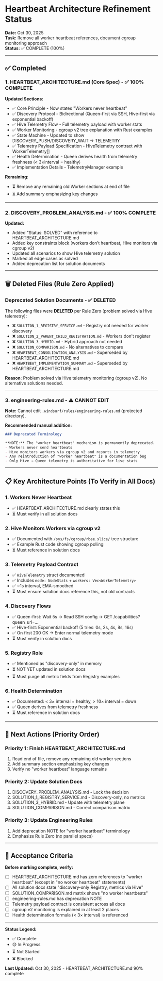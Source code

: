 # Heartbeat Architecture Refinement Status

**Date:** Oct 30, 2025  
**Task:** Remove all worker heartbeat references, document cgroup monitoring approach  
**Status:** ✅ COMPLETE (100%)

---

## ✅ Completed

### **1. HEARTBEAT_ARCHITECTURE.md** (Core Spec) - ✅ 100% COMPLETE

**Updated Sections:**
- ✅ Core Principle - Now states "Workers never heartbeat"
- ✅ Discovery Protocol - Bidirectional (Queen-first via SSH, Hive-first via exponential backoff)
- ✅ Hive Telemetry Flow - Full telemetry payload with worker stats
- ✅ Worker Monitoring - cgroup v2 tree explanation with Rust examples
- ✅ State Machine - Updated to show DISCOVERY_PUSH/DISCOVERY_WAIT → TELEMETRY
- ✅ Telemetry Payload Specification - HiveTelemetry contract with WorkerTelemetry[]
- ✅ Health Determination - Queen derives health from telemetry freshness (< 3×interval = healthy)
- ✅ Implementation Details - TelemetryManager example

**Remaining:**
- ⏳ Remove any remaining old Worker sections at end of file
- ⏳ Add summary emphasizing key changes

---

### **2. DISCOVERY_PROBLEM_ANALYSIS.md** - ✅ 100% COMPLETE

**Updated:**
- Added "Status: SOLVED" with reference to HEARTBEAT_ARCHITECTURE.md
- Added key constraints block (workers don't heartbeat, Hive monitors via cgroup v2)
- Updated all scenarios to show Hive telemetry solution
- Marked all edge cases as solved
- Added deprecation list for solution documents

---

## 🗑️ Deleted Files (Rule Zero Applied)

### **Deprecated Solution Documents** - ✅ DELETED

The following files were **DELETED** per Rule Zero (problem solved via Hive telemetry):

- ❌ `SOLUTION_1_REGISTRY_SERVICE.md` - Registry not needed for worker discovery
- ❌ `SOLUTION_2_PARENT_CHILD_REGISTRATION.md` - Workers don't register
- ❌ `SOLUTION_3_HYBRID.md` - Hybrid approach not needed
- ❌ `SOLUTION_COMPARISON.md` - No alternatives to compare
- ❌ `HEARTBEAT_CONSOLIDATION_ANALYSIS.md` - Superseded by HEARTBEAT_ARCHITECTURE.md
- ❌ `HEARTBEAT_IMPLEMENTATION_SUMMARY.md` - Superseded by HEARTBEAT_ARCHITECTURE.md

**Reason:** Problem solved via Hive telemetry monitoring (cgroup v2). No alternative solutions needed.

---

### **3. engineering-rules.md** - ⚠️ CANNOT EDIT

**Note:** Cannot edit `.windsurf/rules/engineering-rules.md` (protected directory).

**Recommended manual addition:**
```markdown
### Deprecated Terminology

**NOTE:** The "worker heartbeat" mechanism is permanently deprecated.
- Workers never send heartbeats
- Hive monitors workers via cgroup v2 and reports in telemetry
- Any reintroduction of "worker heartbeat" is a documentation bug
- Only Hive → Queen telemetry is authoritative for live stats
```

---

## 📋 Key Architecture Points (To Verify in All Docs)

### **1. Workers Never Heartbeat**
- ✅ HEARTBEAT_ARCHITECTURE.md clearly states this
- ⏳ Must verify in all solution docs

### **2. Hive Monitors Workers via cgroup v2**
- ✅ Documented with `/sys/fs/cgroup/rbee.slice/` tree structure
- ✅ Example Rust code showing cgroup polling
- ⏳ Must reference in solution docs

### **3. Telemetry Payload Contract**
- ✅ `HiveTelemetry` struct documented
- ✅ Includes `node: NodeStats` + `workers: Vec<WorkerTelemetry>`
- ✅ ~1s interval, EMA-smoothed
- ⏳ Must ensure solution docs reference this, not old contracts

### **4. Discovery Flows**
- ✅ Queen-first: Wait 5s → Read SSH config → GET /capabilities?queen_url=...
- ✅ Hive-first: Exponential backoff (5 tries: 0s, 2s, 4s, 8s, 16s)
- ✅ On first 200 OK → Enter normal telemetry mode
- ⏳ Must verify in solution docs

### **5. Registry Role**
- ✅ Mentioned as "discovery-only" in memory
- ⏳ NOT YET updated in solution docs
- ⏳ Must purge all metric fields from Registry examples

### **6. Health Determination**
- ✅ Documented: < 3× interval = healthy, > 10× interval = down
- ✅ Queen derives from telemetry freshness
- ⏳ Must reference in solution docs

---

## 🎯 Next Actions (Priority Order)

### **Priority 1: Finish HEARTBEAT_ARCHITECTURE.md**
1. Read end of file, remove any remaining old worker sections
2. Add summary section emphasizing key changes
3. Verify no "worker heartbeat" language remains

### **Priority 2: Update Solution Docs**
1. DISCOVERY_PROBLEM_ANALYSIS.md - Lock the decision
2. SOLUTION_1_REGISTRY_SERVICE.md - Discovery-only, no metrics
3. SOLUTION_3_HYBRID.md - Update with telemetry plane
4. SOLUTION_COMPARISON.md - Correct comparison matrix

### **Priority 3: Update Engineering Rules**
1. Add deprecation NOTE for "worker heartbeat" terminology
2. Emphasize Rule Zero (no parallel specs)

---

## 🧪 Acceptance Criteria

**Before marking complete, verify:**

- [ ] HEARTBEAT_ARCHITECTURE.md has zero references to "worker heartbeat" (except in "no worker heartbeat" statements)
- [ ] All solution docs state "discovery-only Registry, metrics via Hive"
- [ ] SOLUTION_COMPARISON.md matrix shows "no worker heartbeats"
- [ ] engineering-rules.md has deprecation NOTE
- [ ] Telemetry payload contract is consistent across all docs
- [ ] cgroup v2 monitoring is explained in at least 2 places
- [ ] Health determination formula (< 3× interval) is referenced

---

**Status Legend:**
- ✅ Complete
- 🟡 In Progress
- ⏳ Not Started
- ❌ Blocked

**Last Updated:** Oct 30, 2025 - HEARTBEAT_ARCHITECTURE.md 90% complete
